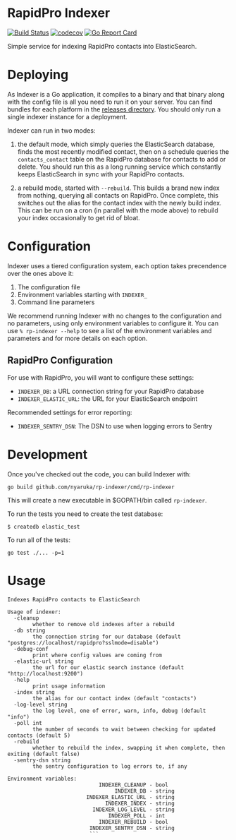 # RapidPro Indexer

[![Build Status](https://github.com/nyaruka/rp-indexer/workflows/CI/badge.svg)](https://github.com/nyaruka/rp-indexer/actions?query=workflow%3ACI) 
[![codecov](https://codecov.io/gh/nyaruka/rp-indexer/branch/main/graph/badge.svg)](https://codecov.io/gh/nyaruka/rp-indexer) 
[![Go Report Card](https://goreportcard.com/badge/github.com/nyaruka/rp-indexer)](https://goreportcard.com/report/github.com/nyaruka/rp-indexer)

Simple service for indexing RapidPro contacts into ElasticSearch.

# Deploying

As Indexer is a Go application, it compiles to a binary and that binary along with the config file is all
you need to run it on your server. You can find bundles for each platform in the
[releases directory](https://github.com/nyaruka/rp-indexer/releases). You should only run a single indexer
instance for a deployment.

Indexer can run in two modes:

1) the default mode, which simply queries the ElasticSearch database, finds the most recently
modified contact, then on a schedule queries the `contacts_contact` table on the RapidPro
database for contacts to add or delete. You should run this as a long running service which
constantly keeps ElasticSearch in sync with your RapidPro contacts.

2) a rebuild mode, started with `--rebuild`. This builds a brand new index from nothing, querying
all contacts on RapidPro. Once complete, this switches out the alias for the contact index
with the newly build index. This can be run on a cron (in parallel with the mode above) to rebuild
your index occasionally to get rid of bloat.

# Configuration

Indexer uses a tiered configuration system, each option takes precendence over the ones above it:
 1. The configuration file
 2. Environment variables starting with `INDEXER_` 
 3. Command line parameters

We recommend running Indexer with no changes to the configuration and no parameters, using only
environment variables to configure it. You can use `% rp-indexer --help` to see a list of the
environment variables and parameters and for more details on each option.

## RapidPro Configuration

For use with RapidPro, you will want to configure these settings:

 * `INDEXER_DB`: a URL connection string for your RapidPro database
 * `INDEXER_ELASTIC_URL`: the URL for your ElasticSearch endpoint
 
Recommended settings for error reporting:

 * `INDEXER_SENTRY_DSN`: The DSN to use when logging errors to Sentry

# Development

Once you've checked out the code, you can build Indexer with:

```
go build github.com/nyaruka/rp-indexer/cmd/rp-indexer
```

This will create a new executable in $GOPATH/bin called `rp-indexer`.

To run the tests you need to create the test database:

```
$ createdb elastic_test
```

To run all of the tests:

```
go test ./... -p=1
```

# Usage

```
Indexes RapidPro contacts to ElasticSearch

Usage of indexer:
  -cleanup
    	whether to remove old indexes after a rebuild
  -db string
    	the connection string for our database (default "postgres://localhost/rapidpro?sslmode=disable")
  -debug-conf
    	print where config values are coming from
  -elastic-url string
    	the url for our elastic search instance (default "http://localhost:9200")
  -help
    	print usage information
  -index string
    	the alias for our contact index (default "contacts")
  -log-level string
    	the log level, one of error, warn, info, debug (default "info")
  -poll int
    	the number of seconds to wait between checking for updated contacts (default 5)
  -rebuild
    	whether to rebuild the index, swapping it when complete, then exiting (default false)
  -sentry-dsn string
    	the sentry configuration to log errors to, if any

Environment variables:
                             INDEXER_CLEANUP - bool
                                  INDEXER_DB - string
                         INDEXER_ELASTIC_URL - string
                               INDEXER_INDEX - string
                           INDEXER_LOG_LEVEL - string
                                INDEXER_POLL - int
                             INDEXER_REBUILD - bool
                          INDEXER_SENTRY_DSN - string
                          ```
